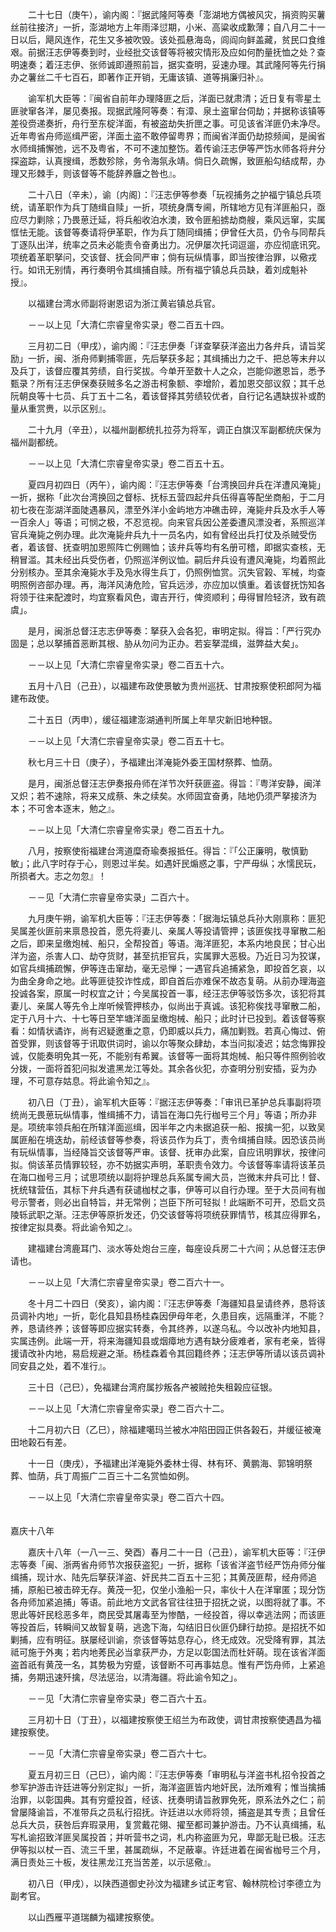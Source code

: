 <!-- { "loadSidebar": true } -->
　　二十七日（庚午），谕内阁：『据武隆阿等奏「澎湖地方偶被风灾，捐资购买薯丝前往接济」一折，澎湖地方上年雨泽愆期，小米、高粱收成歉薄；自八月二十一日以后，飓风连作，花生又多被吹毁。该处孤悬海岛，闾阎向鲜盖藏，贫民口食维艰。前据汪志伊等奏到时，业经批交该督等将被灾情形及应如何酌量抚恤之处？查明速奏；着汪志伊、张师诚即遵照前旨，据实查明，妥速办理。其武隆阿等先行捐办之薯丝二千七百石，即著作正开销，无庸该镇、道等捐廉归补』。

　　谕军机大臣等：『闽省自前年办理降匪之后，洋面已就肃清；近日复有零星土匪驶窜各洋，屡见奏报。现据武隆阿等奏：有漳、泉土盗窜台伺劫；并据称该镇等差役赍递奏折，舟行至东椗洋面，有被盗劫失折匣之事。可见该省洋匪仍未净尽。近年粤省舟师巡缉严密，洋面土盗不敢停留粤界；而闽省洋面仍劫掠频闻，是闽省水师缉捕懈弛，远不及粤省，不可不速加整饬。着传谕汪志伊等严饬水师各将弁分探盗踪，认真搜缉，悉数殄除，务令海氛永靖。倘日久疏懈，致匪船勾结成帮，办理又形棘手，则该督等不能辞养廱之咎也』。

　　二十八日（辛未），谕〔内阁〕：『汪志伊等参奏「玩视捕务之护福宁镇总兵项统，请革职作为兵丁随缉自赎」一折，项统身膺专阃，所辖地方见有洋匪船只，亟应尽力剿除；乃畏葸迁延，将兵船收泊水澳，致令匪船掳劫商艘，乘风远窜，实属恇怯无能。该督等奏请将伊革职，作为兵丁随同缉捕；伊曾任大员，仍令与同帮兵丁逐队出洋，统率之员未必能责令奋勇出力。况伊屡次托词逗遛，亦应彻底讯究。项统着革职拏问，交该督、抚会同严审；倘有玩纵情事，即当按律治罪，以儆戎行。如讯无别情，再行奏明令其缉捕自赎。所有福宁镇总兵员缺，着刘成魁补授』。

　　以福建台湾水师副将谢恩诏为浙江黄岩镇总兵官。

　　－－以上见「大清仁宗睿皇帝实录」卷二百五十四。

　　三月初二日（甲戌），谕内阁：『汪志伊奏「详查拏获洋盗出力各弁兵，请旨奖励」一折，闽、浙舟师剿捕零匪，先后拏获多起；其缉捕出力之千、把总等末弁以及兵丁，该督应覆其劳绩，自行奖拔。今单开至数十人之众，岂能仰邀恩旨，悉予甄录？所有汪志伊保奏获贼多名之游击柯象额、李增阶，着加恩交部议叙；其千总阮朝良等十七员、兵丁五十二名，着该督择其劳绩较优者，自行记名遇缺拔补或酌量从重赏赉，以示区别』。

　　二十九月（辛丑），以福州副都统扎拉芬为将军，调正白旗汉军副都统庆保为福州副都统。

　　－－以上见「大清仁宗睿皇帝实录」卷二百五十五。

　　夏四月初四日（丙午），谕内阁：『汪志伊等奏「台湾换回弁兵在洋遭风淹毙」一折，据称「此次台湾换回之督标、抚标五营四起弁兵伍得喜等配坐商船，于二月初七夜在澎湖洋面陡遇暴风，漂至外洋小金屿地方冲礁击碎，淹毙弁兵及水手人等一百余人」等语；可悯之极，不忍览视。向来官兵因公差委遭风漂没者，系照巡洋官兵淹毙之例办理。此次淹毙弁兵九十一员名内，如有曾经出兵打仗及杀贼受伤者，着该督、抚查明加恩照阵亡例赐恤；该弁兵等均有名册可稽，即据实查核，无稍冒滥。其未经出兵受伤者，仍照巡洋例议恤。嗣后弁兵设有遭风淹毙，均着照此分别核办。至其余淹毙水手及凫水得生兵丁，仍照例恤赏。沉失官榖、军械，均查明照例咨部办理。再，海洋风涛危险，官兵远涉，亦应加以慎重。着该督抚饬知各将领于往来配渡时，均宜察看风色，诹吉开行，俾资顺利；毋得冒险轻济，致有疏虞」。

　　是月，闽浙总督汪志志伊等奏：拏获入会各犯，审明定拟。得旨：「严行究办固是；总以拏捕首恶断其根、胁从勿问为正办。若妄拏混缉，滋弊益大矣」。

　　－－以上见「大清仁宗睿皇帝实录」卷二百五十六。

　　五月十八日（己丑），以福建布政使景敏为贵州巡抚、甘肃按察使积郎阿为福建布政使。

　　二十五日（丙申），缓征福建澎湖通判所属上年旱灾新旧地种银。

　　－－以上见「大清仁宗睿皇帝实录」卷二百五十七。

　　秋七月三十日（庚子），予福建出洋淹毙外委王国材祭葬、恤荫。

　　是月，闽浙总督汪志伊奏报舟师在洋节次歼获匪盗。得旨：『粤洋安静，闽洋又炽；若不速除，将来又成蔡、朱之续矣。水师固宜奋勇，陆地仍须严拏接济为本；不可舍本逐末，勉之』。

　　－－以上见「大清仁宗睿皇帝实录」卷二百五十九。

　　八月，按察使衔福建台湾道糜奇瑜奏报抵任。得旨：『「公正廉明，敬慎勤敏」；此八字时存于心，则恩过半矣。如遇奸民煽惑之事，宁严毋纵；水懦民玩，所损者大。志之勿忽』！

　　－－见「大清仁宗睿皇帝实录」二百六十。

　　九月庚午朔，谕军机大臣等：『汪志伊等奏：「据海坛镇总兵孙大刚禀称：匪犯吴属差伙匪前来禀恳投首，愿先将妻儿、亲属人等投请管押；该匪俟找寻窜散二船之后，即来呈缴炮械、船只，全帮投首」等语。海洋匪犯，本系内地良民；甘心出洋为盗，杀害人口、劫夺货财，甚至抗拒官兵，实属罪大恶极。乃近日习为狡谋，如官兵缉捕疏懈，伊等连击窜劫，毫无忌惮；一遇官兵追捕紧急，即投首乞哀，以为曲全身命之地。此等匪徒狡诈性成，即自首后亦难保不故态复萌。从前办理海盗投诚各案，原属一时权宜之计；今吴属投首一事，经汪志伊等驳饬多次，该犯将其妻儿、亲属人等先令上岸听候管押核办，似尚出于真诚。该犯称俟找寻窜散二船，定于八月十六、十七等日至竿塘洋面呈缴炮械、船只；此时计已投到。着该督等察看：如情状谲诈，尚有迟疑邀重之意，仍即威以兵力，痛加剿戮。若真心悔过、俯首受罪，则该督等于讯取供词时，谕以尔等聚众肆劫，本当问拟凌迟；姑念悔罪投诚，仅能奏明免其一死，不能别有希翼。该督等一面将其炮械、船只等件照例验收分拨，一面将首犯问拟发遣黑龙江等处。其余各伙犯，亦查明分别安插，妥为办理，不可意存姑息。将此谕令知之』。

　　初八日（丁丑），谕军机大臣等：『据汪志伊等奏：「审讯已革护总兵事副将项统尚无畏葸玩纵情事，惟缉捕不力，请旨在海口先行枷号三个月」等语；所办非是。项统率领兵船在所辖洋面巡缉，因半年之内未据追获一船、报擒一犯，以致吴属匪船在境迭劫，前经该督等参奏，将该员作为兵丁，责令缉捕自赎。因恐该员尚有玩纵情事，当经降旨交该督等严审。该督、抚审办此案，自应讯明罪状，按律问拟。倘该革员情罪较轻，亦不妨据实声明，革职责令效力。今该督等率请将该革员在海口枷号三月；试思项统以副将护理总兵系属专阃大员，岂微末弁兵可比！督、抚统辖营伍，其标下弁兵遇有获谴枷杖之事，伊等可以自行办理。至于大员间有枷号示警者，则必出自特旨，并无常例；岂臣下所可轻拟！此端断不可开，恐启文员陵轹武职之渐。汪志伊等原折发还，仍交该督等将项统获罪情节，核其应得罪名，按律定拟具奏。将此谕令知之』。

　　建福建台湾鹿耳门、淡水等处炮台三座，每座设兵房二十六间；从总督汪志伊请也。

　　－－以上见「大清仁宗睿皇帝实录」卷二百六十一。

　　冬十月二十四日（癸亥），谕内阁：『汪志伊等奏「海疆知县呈请终养，恳将该员调补内地」一折，彰化县知县杨桂森因伊母年老，久患目疾，远隔重洋，不能？养，恳请终养；该督等即应据实转奏，令其终养，以遂乌私。今以改补内地知县，实属违例。此端一开，将来海疆知县或烟瘴地方遇有缺分疲难者，家有老亲，皆得援请改补内地，易启规避之渐。杨桂森着令其回籍终养；汪志伊等所请以该员调补同安县之处，着不准行』。

　　三十日（己巳），免福建台湾府属抄叛各产被贼抢失租榖应征银。

　　－－以上见「大清仁宗睿皇帝实录」卷二百六十二。

　　十二月初六日（乙巳），除福建噶玛兰被水冲陷田园正供各榖石，并缓征被淹田地榖石有差。

　　十一日（庚戌），予福建出洋淹毙外委林士得、林有环、黄鹏海、郭锦明祭葬、恤荫，兵丁周振广二百三十二名赏恤如例。

　　－－以上见「大清仁宗睿皇帝实录」卷二百六十四。  
　 

嘉庆十八年

　　嘉庆十八年（一八一三、癸酉）春月二十一日（己丑），谕军机大臣等：『汪伊志等奏「闽、浙两省舟师节次报获盗犯」一折，据称「该省洋盗节经严饬舟师分催缉捕，现计水、陆先后拏获洋盗、奸民共二百五十三犯；其黄茂匪帮，经舟师追捕，原船已被击碎无存。黄茂一犯，仅坐小渔船一只，率伙十人在洋窜匿；现分饬各舟师加紧追捕」等语。前此地方文武各官往往狃于招抚之说，以图将就了事。不思此等奸民稔恶多年，商民受其屠毒至为惨酷，一经投首，得以幸逃法网；而该匪等投首后，转瞬间又故智复萌，逃逸下海，勾结旧日伙匪仍肆行劫掠。是招抚不如剿捕，应有明征。朕屡经训谕，奈该督等姑息存心，终无成效。况受降宥罪，其法祗可施于外夷；若内地莠民必当拿获严办，方足以彰国法而杜奸萌。现在该省洋面盗首祇有黄茂一名，其势极为穷蹙，该督断不可再事姑息。惟有严饬舟师，上紧追捕，务期迅速歼擒，尽法惩治，以清海疆。将此谕令知之」。

　　－－见「大清仁宗睿皇帝实录」卷二百六十五。

　　三月初十日（丁丑），以福建按察使王绍兰为布政使，调甘肃按察使遇昌为福建按察使。

　　－－见「大清仁宗睿皇帝实录」卷二百六十七。

　　夏五月初三日（己巳），谕内阁：『汪志伊等奏「审明私与洋盗书札招令投首之参军护游击许廷进等分别定拟」一折，海洋盗匪皆内地奸民，法所难宥；惟当擒捕治罪，以彰国典。其有穷蹙投首，经该、抚奏明请旨赦罪免死，原系法外之仁；前曾屡降谕旨，不准带兵之员私行招抚。许廷进以水师将领，捕盗是其专责；且曾任总兵大员，获咎后弃瑕录用，复赏戴花翎、擢至都司兼护游击。乃不认真缉捕，私写札谕招致洋匪吴属投首；并听营书之词，札内称盗匪为兄，卑鄙无耻已极。汪志伊等拟以杖一百、流三千里，甚属疏纵，不足蔽辜。许廷进着在闽省枷号三个月，满日责处三十板，发往黑龙江充当苦差，以示惩儆』。

　　初八日（甲戌），以陕西道御史孙汶为福建乡试正考官、翰林院检讨李德立为副考官。

　　以山西雁平道瑞麟为福建按察使。

